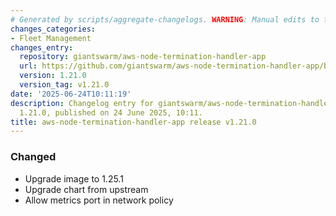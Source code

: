 ```yaml
---
# Generated by scripts/aggregate-changelogs. WARNING: Manual edits to this files will be overwritten.
changes_categories:
- Fleet Management
changes_entry:
  repository: giantswarm/aws-node-termination-handler-app
  url: https://github.com/giantswarm/aws-node-termination-handler-app/blob/master/CHANGELOG.md#1210---2025-06-24
  version: 1.21.0
  version_tag: v1.21.0
date: '2025-06-24T10:11:19'
description: Changelog entry for giantswarm/aws-node-termination-handler-app version
  1.21.0, published on 24 June 2025, 10:11.
title: aws-node-termination-handler-app release v1.21.0
---
```


### Changed
- Upgrade image to 1.25.1
- Upgrade chart from upstream
- Allow metrics port in network policy
